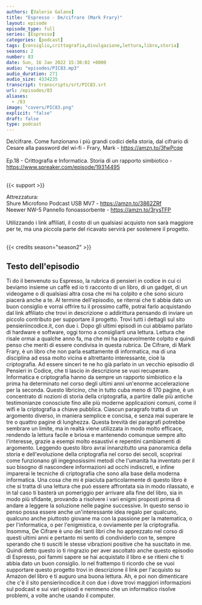 ```yaml
---
authors: [Valerio Galano]
title: "Espresso - De/cifrare (Mark Frary)"
layout: episode
episode_type: full
series: [Espresso]
categories: [podcast]
tags: [consiglio,crittografia,divulgazione,lettura,libro,storia]
seasons: 2
number: 83
date: Sun, 16 Jan 2022 15:30:02 +0000
audio: "episodes/PIC83.mp3"
audio_duration: 271
audio_size: 4334235
transcript: transcripts/srt/PIC83.srt
url: /episodes/83
aliases: 
  - /83
image: "covers/PIC83.png"
explicit: "false"
draft: false
type: podcast
---
```

De/cifrare. Come funzionano i più grandi codici della storia, dal cifrario di Cesare alla password del wi-fi - Frary, Mark - <a href="https://amzn.to/3fwPcqe" rel="noopener">https://amzn.to/3fwPcqe</a> <br />
<br />
Ep.18 - Crittografia e Informatica. Storia di un rapporto simbiotico - <a href="https://www.spreaker.com/episode/19314495" rel="noopener">https://www.spreaker.com/episode/19314495</a> <br />
<br />


{{< support >}}

Attrezzatura:<br />
Shure Microfono Podcast USB MV7 - <a href="https://amzn.to/3862ZRf" rel="noopener">https://amzn.to/3862ZRf</a> <br />
Neewer NW-5 Pannello fonoassorbente - <a href="https://amzn.to/3rysTFP" rel="noopener">https://amzn.to/3rysTFP</a> <br />
<br />
Utilizzando i link affiliati, il costo di un qualsiasi acquisto non sarà maggiore per te, ma una piccola parte del ricavato servirà per sostenere il progetto.<br />
<br />


{{< credits season="season2" >}}

<!-- more -->

## Testo dell'episodio

Ti do il benvenuto su Espresso, la rubrica di pensieri in codice in cui ci beviamo insieme
un caffè ed io ti racconto di un libro, di un gadget, di un videogame o di qualsiasi
altra cosa che mi ha colpito e che sono sicuro piacerà anche a te.
Al termine dell'episodio, se riterrai che ti abbia dato un buon consiglio e vorrai offrire
tu il prossimo caffè, potrai farlo acquistando dal link affiliato che trovi in descrizione
o addirittura pensando di inviare un piccolo contributo per supportare il progetto. Trovi
tutti i dettagli sul sito pensieriincodice.it, con due i.
Dopo gli ultimi episodi in cui abbiamo parlato di hardware e software, oggi torno a consigliarti
una lettura. Lettura che risale ormai a qualche anno fa, ma che mi ha piacevolmente colpito
e quindi penso che meriti di essere condivisa in questa rubrica.
De Cifrare, di Mark Frary, è un libro che non parla esattamente di informatica, ma di
una disciplina ad essa molto vicina e altrettanto interessante, cioè la criptografia. Ad essere
sinceri te ne ho già parlato in un vecchio episodio di Pensieri in Codice, che ti lascio
in descrizione se vuoi recuperare. Informatica e criptografia hanno da sempre un rapporto
simbiotico e la prima ha determinato nel corso degli ultimi anni un'enorme accelerazione
per la seconda. Questo libricino, che in tutto cuba meno di 170 pagine, è un concentrato
di nozioni di storia della criptografia, a partire dalle più antiche testimonianze conosciute
fino alle più moderne applicazioni comuni, come il wifi e la criptografia a chiave pubblica.
Ciascun paragrafo tratta di un argomento diverso, in maniera semplice e concisa, e senza mai
superare le tre o quattro pagine di lunghezza. Questa brevità dei paragrafi potrebbe sembrare
un limite, ma in realtà viene utilizzata in modo molto efficace, rendendo la lettura
facile e briosa e mantenendo comunque sempre alto l'interesse, grazie a esempi molto
esaustivi e repentini cambiamenti di argomento. Leggendo questo libro avrai innanzitutto una
panoramica della storia e dell'evoluzione della criptografia nel corso dei secoli, scoprirai
come funzionano gli ingegnosissimi metodi che l'umanità ha inventato per il suo bisogno di
nascondere informazioni ad occhi indiscreti, e infine imparerai le tecniche di criptografia che
sono alla base della moderna informatica. Una cosa che mi è piaciuta particolarmente di questo
libro è che si tratta di una lettura che può essere affrontata sia in modo rilassato, e in
tal caso ti basterà un pomeriggio per arrivare alla fine del libro, sia in modo più sfidante,
provando a risolvere i vari enigmi proposti prima di andare a leggere la soluzione nelle
pagine successive. In questo senso io penso possa essere anche un'interessante idea regalo
per qualcuno, qualcuno anche piuttosto giovane ma con la passione per la matematica, o per
l'informatica, o per l'enigmistica, o ovviamente per la criptografia. Insomma, De Cifrare è uno dei
tanti libri che ho apprezzato nel corso di questi ultimi anni e pertanto mi sento di condividerlo
con te, sempre sperando che ti susciti le stesse vibrazioni positive che ha suscitato in me.
Quindi detto questo io ti ringrazio per aver ascoltato anche questo episodio di Espresso,
poi fammi sapere se hai acquistato il libro e se ritieni che ti abbia dato un buon consiglio. Io
nel frattempo ti ricordo che se vuoi supportare questo progetto trovi in descrizione il link per
l'acquisto su Amazon del libro e ti auguro una buona lettura. Ah, e poi non dimenticare che c'è
il sito pensierincodice.it con due i dove trovi maggiori informazioni sul podcast e sui vari
episodi e nemmeno che un informatico risolve problemi, a volte anche usando il computer.

